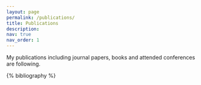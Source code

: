 ```yaml
---
layout: page
permalink: /publications/
title: Publications
description:
nav: true
nav_order: 1
---
```


My publications including journal papers, books and attended conferences are following.

<!-- _pages/publications.md -->
<div class="publications">

{% bibliography %}

</div>
